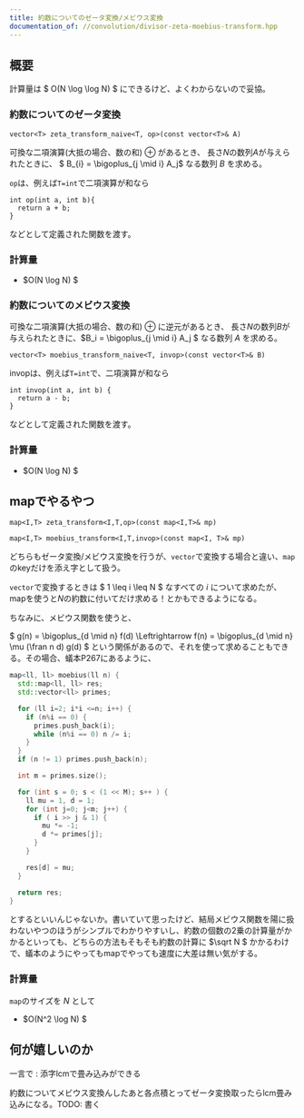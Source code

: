 ```yaml
---
title: 約数についてのゼータ変換/メビウス変換
documentation_of: //convolution/divisor-zeta-moebius-transform.hpp
---
```


## 概要

計算量は $ O(N \log \log N) $ にできるけど、よくわからないので妥協。

### 約数についてのゼータ変換

```
vector<T> zeta_transform_naive<T, op>(const vector<T>& A)
```

可換な二項演算(大抵の場合、数の和) $\oplus$ があるとき、
長さ$N$の数列$A$が与えられたときに、 $ B_{i} = \bigoplus_{j \mid i} A_j$ なる数列 $B$ を求める。

`op`は、例えば`T=int`で二項演算が和なら
```
int op(int a, int b){
  return a + b;
}
```

などとして定義された関数を渡す。
### 計算量

- $O(N \log N) $

### 約数についてのメビウス変換

可換な二項演算(大抵の場合、数の和) $\oplus$ に逆元があるとき、
長さ$N$の数列$B$が与えられたときに、$B_i = \bigoplus_{j \mid i} A_j $ なる数列 $A$ を求める。

```
vector<T> moebius_transform_naive<T, invop>(const vector<T>& B)
``` 

invopは、例えば`T=int`で、二項演算が和なら
```
int invop(int a, int b) {
  return a - b;
}
```

などとして定義された関数を渡す。

### 計算量

- $O(N \log N) $



## mapでやるやつ

```
map<I,T> zeta_transform<I,T,op>(const map<I,T>& mp)
```

```
map<I,T> moebius_transform<I,T,invop>(const map<I, T>& mp)
```

どちらもゼータ変換/メビウス変換を行うが、`vector`で変換する場合と違い、`map`のkeyだけを添え字として扱う。

`vector`で変換するときは $ 1 \leq i \leq N $ なすべての $i$ について求めたが、mapを使うと$N$の約数に付いてだけ求める！とかもできるようになる。

ちなみに、メビウス関数を使うと、

$ g(n) = \bigoplus_{d \mid n} f(d)  \Leftrightarrow f(n) = \bigoplus_{d \mid n} \mu (\fran n d) g(d) $ という関係があるので、それを使って求めることもできる。その場合、蟻本P267にあるように、

```C++
map<ll, ll> moebius(ll n) {
  std::map<ll, ll> res;
  std::vector<ll> primes;

  for (ll i=2; i*i <=n; i++) {
    if (n%i == 0) {
      primes.push_back(i);
      while (n%i == 0) n /= i;
    }
  }
  if (n != 1) primes.push_back(n);

  int m = primes.size();

  for (int s = 0; s < (1 << M); s++ ) {
    ll mu = 1, d = 1;
    for (int j=0; j<m; j++) {
      if ( i >> j & 1) {
        mu *= -1;
        d *= primes[j];
      }
    }

    res[d] = mu;
  }

  return res;
}

```

とするといいんじゃないか。書いていて思ったけど、結局メビウス関数を陽に扱わないやつのほうがシンプルでわかりやすいし、約数の個数の2乗の計算量がかかるといっても、どちらの方法もそもそも約数の計算に $\sqrt N $ かかるわけで、蟻本のようにやってもmapでやっても速度に大差は無い気がする。


### 計算量

`map`のサイズを $N$ として

- $O(N^2 \log N) $


## 何が嬉しいのか

一言で : 添字lcmで畳み込みができる

約数についてメビウス変換んしたあと各点積とってゼータ変換取ったらlcm畳み込みになる。TODO: 書く